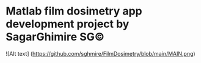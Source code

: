 # Matlab film dosimetry app development project by  SagarGhimire SG©

![Alt text] (https://github.com/sghmire/FilmDosimetry/blob/main/MAIN.png)
